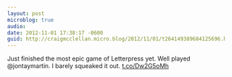 ```yaml
---
layout: post
microblog: true
audio: 
date: 2012-11-01 17:38:17 -0600
guid: http://craigmcclellan.micro.blog/2012/11/01/t264149389684125696.html
---
```

Just finished the most epic game of Letterpress yet. Well played @jontaymartin. I barely squeaked it out. [t.co/Dw2G5oMh](http://t.co/Dw2G5oMh)

